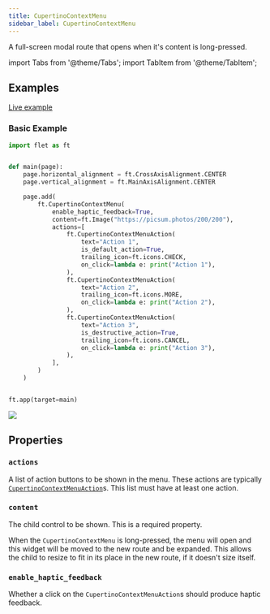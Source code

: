```yaml
---
title: CupertinoContextMenu
sidebar_label: CupertinoContextMenu
---
```


A full-screen modal route that opens when it's content is long-pressed.

import Tabs from '@theme/Tabs';
import TabItem from '@theme/TabItem';

## Examples

[Live example](https://flet-controls-gallery.fly.dev/dialogs/cupertinocontextmenu)

### Basic Example

<Tabs groupId="language">
  <TabItem value="python" label="Python" default>

```python
import flet as ft


def main(page):
    page.horizontal_alignment = ft.CrossAxisAlignment.CENTER
    page.vertical_alignment = ft.MainAxisAlignment.CENTER

    page.add(
        ft.CupertinoContextMenu(
            enable_haptic_feedback=True,
            content=ft.Image("https://picsum.photos/200/200"),
            actions=[
                ft.CupertinoContextMenuAction(
                    text="Action 1",
                    is_default_action=True,
                    trailing_icon=ft.icons.CHECK,
                    on_click=lambda e: print("Action 1"),
                ),
                ft.CupertinoContextMenuAction(
                    text="Action 2",
                    trailing_icon=ft.icons.MORE,
                    on_click=lambda e: print("Action 2"),
                ),
                ft.CupertinoContextMenuAction(
                    text="Action 3",
                    is_destructive_action=True,
                    trailing_icon=ft.icons.CANCEL,
                    on_click=lambda e: print("Action 3"),
                ),
            ],
        )
    )


ft.app(target=main)
```

  </TabItem>
</Tabs>

<img src="/img/docs/controls/cupertino-context-menu/basic-cupertino-context-menu.gif" className="screenshot-40"/>

## Properties

### `actions`

A list of action buttons to be shown in the menu. These actions are typically [`CupertinoContextMenuAction`](/docs/controls/cupertinocontextmenuaction)s. This list must have at least one action.

### `content`

The child control to be shown. This is a required property.

When the `CupertinoContextMenu` is long-pressed, the menu will open and this widget will be moved to the new route and be expanded. This allows the child to resize to fit in its place in the new route, if it doesn't size itself.

### `enable_haptic_feedback`

Whether a click on the `CupertinoContextMenuAction`s should produce haptic feedback.

